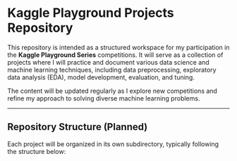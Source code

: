 # Kaggle Playground Projects Repository

This repository is intended as a structured workspace for my participation in the **Kaggle Playground Series** competitions. It will serve as a collection of projects where I will practice and document various data science and machine learning techniques, including data preprocessing, exploratory data analysis (EDA), model development, evaluation, and tuning.

The content will be updated regularly as I explore new competitions and refine my approach to solving diverse machine learning problems.

---

## Repository Structure (Planned)

Each project will be organized in its own subdirectory, typically following the structure below:


